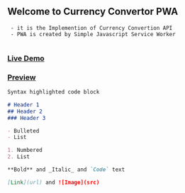 ## Welcome to Currency Convertor PWA
```
 - it is the Implemention of Currency Convertion API
 - PWA is created by Simple Javascript Service Worker
 
```
### [Live Demo](https://prashikdewtale10.github.io/Currency_Convertor_PWA/)

### [Preview](https://github.com/prashikdewtale10/Currency_Convertor_PWA/blob/main/currency_convertor_app.jpg)
```markdown
Syntax highlighted code block

# Header 1
## Header 2
### Header 3

- Bulleted
- List

1. Numbered
2. List

**Bold** and _Italic_ and `Code` text

[Link](url) and ![Image](src)
```
